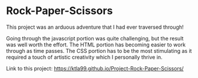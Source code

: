 # Rock-Paper-Scissors

This project was an arduous adventure that I had ever traversed through!

Going through the javascript portion was quite challenging, but the result was well worth the effort.
The HTML portion has becoming easier to work through as time passes.
The CSS portion has to be the most stimulating as it required a touch of artistic creativity which I personally thrive in.

Link to this project:
https://ktla99.github.io/Project-Rock-Paper-Scissors/

